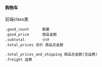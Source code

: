 
#### 购物车
前端class类
```
.good_count      数量
.good_price      商品金额
.subtotal        小计
.total_prices 总价 商品总金额

.total_prices_and_shipping 商品总金额(含运费)
.freight 运费

```